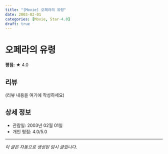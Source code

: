 ```yaml
---
title: "[Movie] 오페라의 유령"
date: 2003-02-01
categories: [Movie, Star-4.0]
draft: true
---
```


# 오페라의 유령

**평점:** ★ 4.0

## 리뷰

(리뷰 내용을 여기에 작성하세요)

## 상세 정보

- 관람일: 2003년 02월 01일
- 개인 평점: 4.0/5.0

---

*이 글은 자동으로 생성된 임시 글입니다.*
